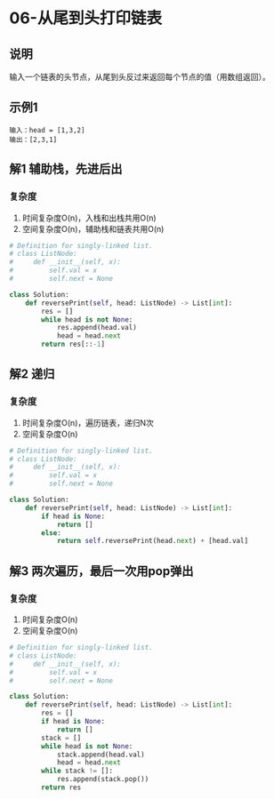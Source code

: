 # 06-从尾到头打印链表

## 说明
输入一个链表的头节点，从尾到头反过来返回每个节点的值（用数组返回）。

## 示例1
```
输入：head = [1,3,2]
输出：[2,3,1]
```

## 解1 辅助栈，先进后出

### 复杂度
1. 时间复杂度O(n)，入栈和出栈共用O(n)
2. 空间复杂度O(n)，辅助栈和链表共用O(n)

```python
# Definition for singly-linked list.
# class ListNode:
#     def __init__(self, x):
#         self.val = x
#         self.next = None

class Solution:
    def reversePrint(self, head: ListNode) -> List[int]:
        res = []
        while head is not None:
            res.append(head.val)
            head = head.next
        return res[::-1]
```

## 解2 递归

### 复杂度
1. 时间复杂度O(n)，遍历链表，递归N次
2. 空间复杂度O(n)

```python
# Definition for singly-linked list.
# class ListNode:
#     def __init__(self, x):
#         self.val = x
#         self.next = None

class Solution:
    def reversePrint(self, head: ListNode) -> List[int]:
        if head is None:
            return []
        else:
            return self.reversePrint(head.next) + [head.val]
```

## 解3 两次遍历，最后一次用pop弹出

### 复杂度
1. 时间复杂度O(n)
2. 空间复杂度O(n)

```python
# Definition for singly-linked list.
# class ListNode:
#     def __init__(self, x):
#         self.val = x
#         self.next = None

class Solution:
    def reversePrint(self, head: ListNode) -> List[int]:
        res = []
        if head is None:
            return []
        stack = []
        while head is not None:
            stack.append(head.val)
            head = head.next
        while stack != []:
            res.append(stack.pop())
        return res
```